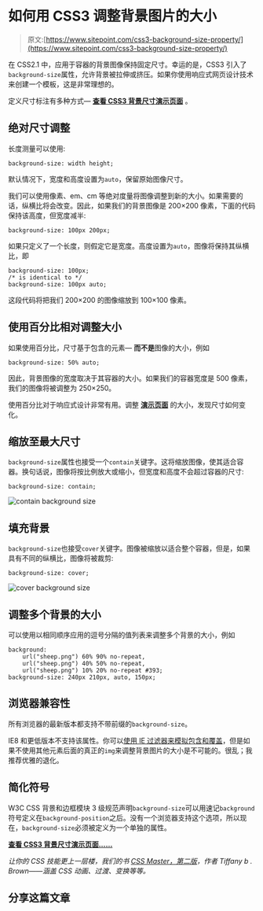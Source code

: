 # 如何用 CSS3 调整背景图片的大小

> 原文:[https://www.sitepoint.com/css3-background-size-property/](https://www.sitepoint.com/css3-background-size-property/)

在 CSS2.1 中，应用于容器的背景图像保持固定尺寸。幸运的是，CSS3 引入了`background-size`属性，允许背景被拉伸或挤压。如果你使用响应式网页设计技术来创建一个模板，这是非常理想的。

定义尺寸标注有多种方式— [**查看 CSS3 背景尺寸演示页面**](https://blogs.sitepointstatic.com/examples/tech/background-size/index.html) 。

## 绝对尺寸调整

长度测量可以使用:

```
background-size: width height;
```

默认情况下，宽度和高度设置为`auto`，保留原始图像尺寸。

我们可以使用像素、em、cm 等绝对度量将图像调整到新的大小。如果需要的话，纵横比将会改变。因此，如果我们的背景图像是 200×200 像素，下面的代码保持该高度，但宽度减半:

```
background-size: 100px 200px;
```

如果只定义了一个长度，则假定它是宽度。高度设置为`auto`，图像将保持其纵横比，即

```
background-size: 100px;
/* is identical to */
background-size: 100px auto;
```

这段代码将把我们 200×200 的图像缩放到 100×100 像素。

## 使用百分比相对调整大小

如果使用百分比，尺寸基于包含的元素— **而不是**图像的大小，例如

```
background-size: 50% auto;
```

因此，背景图像的宽度取决于其容器的大小。如果我们的容器宽度是 500 像素，我们的图像将被调整为 250×250。

使用百分比对于响应式设计非常有用。调整 [**演示页面**](https://blogs.sitepointstatic.com/examples/tech/background-size/index.html#width) 的大小，发现尺寸如何变化。

## 缩放至最大尺寸

`background-size`属性也接受一个`contain`关键字。这将缩放图像，使其适合容器。换句话说，图像将按比例放大或缩小，但宽度和高度不会超过容器的尺寸:

```
background-size: contain;
```

![contain background size](../Images/a73db5c11c8c2bb479ae2617eb82dbd8.png)

## 填充背景

`background-size`也接受`cover`关键字。图像被缩放以适合整个容器，但是，如果具有不同的纵横比，图像将被裁剪:

```
background-size: cover;
```

![cover background size](../Images/0481e47123214c48b6cc3168c1608a17.png)

## 调整多个背景的大小

可以使用以相同顺序应用的逗号分隔的值列表来调整多个背景的大小，例如

```
background: 
	url("sheep.png") 60% 90% no-repeat,
	url("sheep.png") 40% 50% no-repeat,
	url("sheep.png") 10% 20% no-repeat #393;
background-size: 240px 210px, auto, 150px;
```

## 浏览器兼容性

所有浏览器的最新版本都支持不带前缀的`background-size`。

IE8 和更低版本不支持该属性。你可以[使用 IE 过滤器来模拟包含和覆盖](http://msdn.microsoft.com/en-us/library/ms532920%28v=vs.85%29.aspx)，但是如果不使用其他元素后面的真正的`img`来调整背景图片的大小是不可能的。很乱；我推荐优雅的退化。

## 简化符号

W3C CSS 背景和边框模块 3 级规范声明`background-size`可以用速记`background`符号定义在`background-position`之后。没有一个浏览器支持这个选项，所以现在，`background-size`必须被定义为一个单独的属性。

[**查看 CSS3 背景尺寸演示页面……**](https://blogs.sitepointstatic.com/examples/tech/background-size/index.html)

*让你的 CSS 技能更上一层楼，我们的书 [CSS Master，第二版](https://www.sitepoint.com/premium/books/css-master-2nd-edition/?utm_source=blog)，作者 Tiffany b . Brown——涵盖 CSS 动画、过渡、变换等等。*

## 分享这篇文章